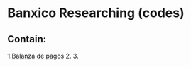 # Banxico Researching (codes)

## Contain:
1.[Balanza de pagos](https://github.com/Fernandogomezr/Experience-in-Financial-Markets/blob/main/Codes/Balanza%20de%20Pagos%20SIE%20BANXICO.ipynb)
2. 
3.
  
